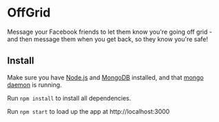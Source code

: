 # OffGrid

Message your Facebook friends to let them know you're going off grid - and then message them when you get back, so they know you're safe!

## Install

Make sure you have [Node.js](https://nodejs.org/en/download/) and [MongoDB](https://docs.mongodb.com/manual/installation/) installed, and that [mongo daemon](https://docs.mongodb.com/manual/tutorial/manage-mongodb-processes/) is running.

Run `npm install` to install all dependencies.

Run `npm start` to load up the app at http://localhost:3000
